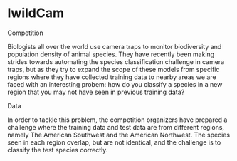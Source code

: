 # IwildCam
Competition

Biologists all over the world use camera traps to monitor biodiversity and population density of animal species. They have recently been making strides towards automating the species classification challenge in camera traps, but as they try to expand the scope of these models from specific regions where they have collected training data to nearby areas we are faced with an interesting probem: how do you classify a species in a new region that you may not have seen in previous training data? 

Data

In order to tackle this problem, the competition organizers have prepared a challenge where the training data and test data are from different regions, namely The American Southwest and the American Northwest. The species seen in each region overlap, but are not identical, and the challenge is to classify the test species correctly.
